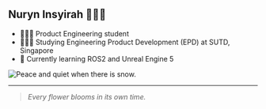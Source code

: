 ## Nuryn Insyirah 🧕🏼🌸

- 👩🏻‍💻 Product Engineering student 
- 👩🏻‍🎓 Studying Engineering Product Development (EPD) at SUTD, Singapore
- 📔 Currently learning ROS2 and Unreal Engine 5
<picture>
 <source media="(prefers-color-scheme: light)" srcset="https://media1.tenor.com/m/gLEBxlHvFTQAAAAC/frieren-sousou-no-frieren.gif"> 
 <img alt="Peace and quiet when there is snow." src="https://media1.tenor.com/m/gLEBxlHvFTQAAAAC/frieren-sousou-no-frieren.gif">
</picture>

---
> _Every flower blooms in its own time._
<!--
**Uniquely-Nuryn/Uniquely-Nuryn** is a ✨ _special_ ✨ repository because its `README.md` (this file) appears on your GitHub profile.


-->
